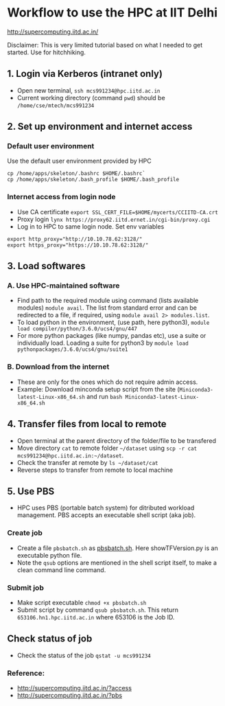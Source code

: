 # Workflow to use the HPC at IIT Delhi</br>
http://supercomputing.iitd.ac.in/   

Disclaimer: This is very limited tutorial based on what I needed to get started. Use for hitchhiking.

## 1. Login via Kerberos (intranet only)
- Open new terminal, `ssh mcs991234@hpc.iitd.ac.in`
- Current working directory (command `pwd`) should be `/home/cse/mtech/mcs991234`

## 2. Set up environment and internet access
### Default user environment
Use the default user environment provided by HPC
```
cp /home/apps/skeleton/.bashrc $HOME/.bashrc`
cp /home/apps/skeleton/.bash_profile $HOME/.bash_profile
```

### Internet access from login node
- Use CA certificate `export SSL_CERT_FILE=$HOME/mycerts/CCIITD-CA.crt`
- Proxy login `lynx https://proxy62.iitd.ernet.in/cgi-bin/proxy.cgi`
- Log in to HPC to same login node. Set env variables
```
export http_proxy="http://10.10.78.62:3128/"
export https_proxy="https://10.10.78.62:3128/"
```

## 3. Load softwares
### A. Use HPC-maintained software
- Find path to the required module using command (lists available modules) `module avail`. The list from standard error and can be redirected to a file, if required, using `module avail 2> modules.list`.
- To load python in the environment, (use path, here python3), `module load compiler/python/3.6.0/ucs4/gnu/447`
- For more python packages (like numpy, pandas etc), use a suite or individually load. Loading a suite for python3 by `module load pythonpackages/3.6.0/ucs4/gnu/suite1`

### B. Download from the internet
- These are only for the ones which do not require admin access.
- Example: Download minconda setup script from the site (`Miniconda3-latest-Linux-x86_64.sh` and run `bash Miniconda3-latest-Linux-x86_64.sh`

## 4. Transfer files from local to remote
- Open terminal at the parent directory of the folder/file to be transfered
- Move directory `cat` to remote folder `~/dataset` using `scp -r cat mcs991234@hpc.iitd.ac.in:~/dataset`. 
- Check the transfer at remote by `ls ~/dataset/cat`
- Reverse steps to transfer from remote to local machine

## 5. Use PBS
- HPC uses PBS (portable batch system) for ditributed workload management. PBS accepts an executable shell script (aka job).
### Create job
- Create a file `pbsbatch.sh` as [pbsbatch.sh](https://github.com/ChrystleMyrnaLobo/Trial/blob/master/pbsbatch.sh). Here showTFVersion.py is an executable python file.
- Note the `qsub` options are mentioned in the shell script itself, to make a clean command line command.

### Submit job
- Make script executable `chmod +x pbsbatch.sh`
- Submit script by command `qsub pbsbatch.sh`. This return `653106.hn1.hpc.iitd.ac.in` where 653106 is the Job ID.

## Check status of job
- Check the status of the job `qstat -u mcs991234`

### Reference:
- http://supercomputing.iitd.ac.in/?access
- http://supercomputing.iitd.ac.in/?pbs
